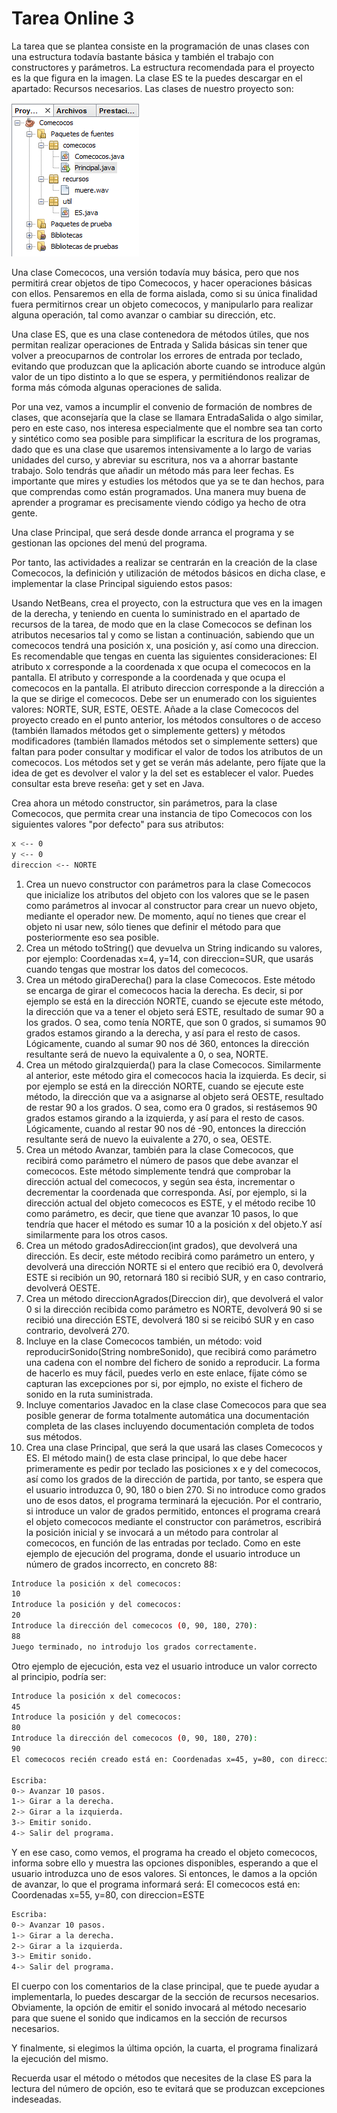 # Tarea Online 3
La tarea que se plantea consiste en la programación de unas clases con una estructura todavía bastante básica y también el trabajo con constructores y parámetros. La estructura recomendada para el proyecto es la que figura en la imagen. La clase ES te la puedes descargar en el apartado: Recursos necesarios. Las clases de nuestro proyecto son:

![Estrutura de la aplicación.](../assets/PROG03_TAREA_R02_Estructura.png "Imagen") 

  Una clase Comecocos, una versión todavía muy básica, pero que nos permitirá crear objetos de tipo Comecocos, y hacer operaciones básicas con ellos. Pensaremos en ella de forma aislada, como si su única finalidad fuera permitirnos crear un objeto comecocos, y manipularlo para realizar alguna operación, tal como avanzar o cambiar su dirección, etc.

  Una clase ES, que es una clase contenedora de métodos útiles, que nos permitan realizar operaciones de Entrada y Salida básicas sin tener que volver a preocuparnos de controlar los errores de entrada por teclado, evitando que produzcan que la aplicación aborte cuando se introduce algún valor de un tipo distinto a lo que se espera, y permitiéndonos realizar de forma más cómoda algunas operaciones de salida.

  Por una vez, vamos a incumplir el convenio de formación de nombres de clases, que aconsejaría que la clase se llamara EntradaSalida o algo similar, pero en este caso, nos interesa especialmente que el nombre sea tan corto y sintético como sea posible para simplificar la escritura de los programas, dado que es una clase que usaremos intensivamente a lo largo de varias unidades del curso, y abreviar su escritura, nos va a ahorrar bastante trabajo. Solo tendrás que añadir un método más para leer fechas. Es importante que mires y estudies los métodos que ya se te dan hechos, para que comprendas como están programados. Una manera muy buena de aprender a programar es precisamente viendo código ya hecho de otra gente.

  Una clase Principal, que será desde donde arranca el programa y se gestionan las opciones del menú del programa.

  Por tanto, las actividades a realizar se centrarán en la creación de la clase Comecocos, la definición y utilización de métodos básicos en dicha clase, e implementar la clase Principal siguiendo estos pasos:

Usando NetBeans, crea el proyecto, con la estructura que ves en la imagen de la derecha, y teniendo en cuenta lo suministrado en el apartado de recursos de la tarea, de modo que en la clase Comecocos se definan los atributos necesarios tal y como se listan a continuación, sabiendo que un comecocos tendrá una posición x, una posición y, así como una direccion. Es recomendable que tengas en cuenta las siguientes consideraciones:
El atributo x corresponde a la coordenada x que ocupa el comecocos en la pantalla.
El atributo y corresponde a la coordenada y que ocupa el comecocos en la pantalla.
El atributo direccion corresponde a la dirección a la que se dirige el comecocos. Debe ser un enumerado con los siguientes valores: NORTE, SUR, ESTE, OESTE.
Añade a la clase Comecocos del proyecto creado en el punto anterior, los métodos consultores o de acceso (también llamados métodos get o simplemente getters) y métodos modificadores (también llamados métodos set o simplemente setters) que faltan para poder consultar y modificar el valor de todos los atributos de un comecocos. Los métodos set y get se verán más adelante, pero fíjate que la idea de get es devolver el valor y la del set es establecer el valor. Puedes consultar esta breve reseña: get y set en Java.

Crea ahora un método constructor, sin parámetros, para la clase Comecocos, que permita crear una instancia de tipo Comecocos con los siguientes valores "por defecto" para sus atributos:

```bash
x <-- 0 
y <-- 0 
direccion <-- NORTE
```

1. Crea un nuevo constructor con parámetros para la clase Comecocos que inicialize los atributos del objeto con los valores que se le pasen como parámetros al invocar al constructor para crear un nuevo objeto, mediante el operador new. De momento, aquí no tienes que crear el objeto ni usar new, sólo tienes que definir el método para que posteriormente eso sea posible.
2. Crea un método toString() que devuelva un String indicando su valores, por ejemplo: Coordenadas x=4, y=14, con direccion=SUR, que usarás cuando tengas que mostrar los datos del comecocos.
3. Crea un método giraDerecha() para la clase Comecocos. Este método se encarga de girar el comecocos hacia la derecha. Es decir, si por ejemplo se está en la dirección NORTE, cuando se ejecute este método, la dirección que va a tener el objeto será ESTE, resultado de sumar 90 a los grados. O sea, como tenía NORTE, que son 0 grados, si sumamos 90 grados estamos girando a la derecha, y así para el resto de casos. Lógicamente, cuando al sumar 90 nos dé 360, entonces la dirección resultante será de nuevo la equivalente a 0, o sea, NORTE.
4. Crea un método giraIzquierda() para la clase Comecocos. Similarmente al anterior, este método gira el comecocos hacia la izquierda. Es decir, si por ejemplo se está en la dirección NORTE, cuando se ejecute este método, la dirección que va a asignarse al objeto será OESTE, resultado de restar 90 a los grados. O sea, como era 0 grados, si restásemos 90 grados estamos girando a la izquierda, y así para el resto de casos. Lógicamente, cuando al restar 90 nos dé -90, entonces la dirección resultante será de nuevo la euivalente a 270, o sea, OESTE.
5. Crea un método Avanzar, también para la clase Comecocos, que recibirá como parámetro el número de pasos que debe avanzar el comecocos. Este método simplemente tendrá que comprobar la dirección actual del comecocos, y según sea ésta, incrementar o decrementar la coordenada que corresponda. Así, por ejemplo, si la dirección actual del objeto comecocos es ESTE, y el método recibe 10 como parámetro, es decir, que tiene que avanzar 10 pasos, lo que tendría que hacer el método es sumar 10 a la posición x del objeto.Y así similarmente para los otros casos.
6. Crea un método gradosAdireccion(int grados), que devolverá una dirección. Es decir, este método recibirá como parámetro un entero, y devolverá una dirección NORTE si el entero que recibió era 0, devolverá ESTE si recibión un 90, retornará 180 si recibió SUR, y en caso contrario, devolverá OESTE.
7. Crea un método direccionAgrados(Direccion dir), que devolverá el valor 0 si la dirección recibida como parámetro es NORTE, devolverá 90 si se recibió una dirección ESTE, devolverá 180 si se reicibó SUR y en caso contrario, devolverá 270.
8. Incluye en la clase Comecocos también, un método: void reproducirSonido(String nombreSonido), que recibirá como parámetro una cadena con el nombre del fichero de sonido a reproducir. La forma de hacerlo es muy fácil, puedes verlo en este enlace, fíjate cómo se capturan las excepciones por si, por ejmplo, no existe el fichero de sonido en la ruta suministrada.
9. Incluye comentarios Javadoc en la clase clase Comecocos para que sea posible generar de forma totalmente automática una documentación completa de las clases incluyendo documentación completa de todos sus métodos.
10. Crea una clase Principal, que será la que usará las clases Comecocos y ES. El método main() de esta clase principal, lo que debe hacer primeramente es pedir por teclado las posiciones x e y del comecocos, así como los grados de la dirección de partida, por tanto, se espera que el usuario introduzca 0, 90, 180 o bien 270. Si no introduce como grados uno de esos datos, el programa terminará la ejecución. Por el contrario, si introduce un valor de grados permitido, entonces el programa creará el objeto comecocos mediante el constructor con parámetros, escribirá la posición inicial y se invocará a un método para controlar al comecocos, en función de las entradas por teclado. Como en este ejemplo de ejecución del programa, donde el usuario introduce un número de grados incorrecto, en concreto 88:


```bash
Introduce la posición x del comecocos: 
10
Introduce la posición y del comecocos: 
20
Introduce la dirección del comecocos (0, 90, 180, 270): 
88
Juego terminado, no introdujo los grados correctamente.  
```
Otro ejemplo de ejecución, esta vez el usuario introduce un valor correcto al principio, podría ser:

```bash
Introduce la posición x del comecocos: 
45
Introduce la posición y del comecocos: 
80
Introduce la dirección del comecocos (0, 90, 180, 270): 
90
El comecocos recién creado está en: Coordenadas x=45, y=80, con direccion=ESTE

Escriba:
0-> Avanzar 10 pasos.
1-> Girar a la derecha.
2-> Girar a la izquierda.
3-> Emitir sonido.
4-> Salir del programa. 
```
Y en ese caso, como vemos, el programa ha creado el objeto comecocos, informa sobre ello y muestra las opciones disponibles, esperando a que el usuario introduzca uno de esos valores.
Si entonces, le damos a la opción de avanzar, lo que el programa informará será:
El comecocos está en: Coordenadas x=55, y=80, con direccion=ESTE

```bash
Escriba:
0-> Avanzar 10 pasos.
1-> Girar a la derecha.
2-> Girar a la izquierda.
3-> Emitir sonido.
4-> Salir del programa. 
```
El cuerpo con los comentarios de la clase principal, que te puede ayudar a implementarla, lo puedes descargar de la sección de recursos necesarios.
Obviamente, la opción de emitir el sonido invocará al método necesario para que suene el sonido que indicamos en la sección de recursos necesarios.

Y finalmente, si elegimos la última opción, la cuarta, el programa finalizará la ejecución del mismo.

Recuerda usar el método o métodos que necesites de la clase ES para la lectura del número de opción, eso te evitará que se produzcan excepciones indeseadas.
